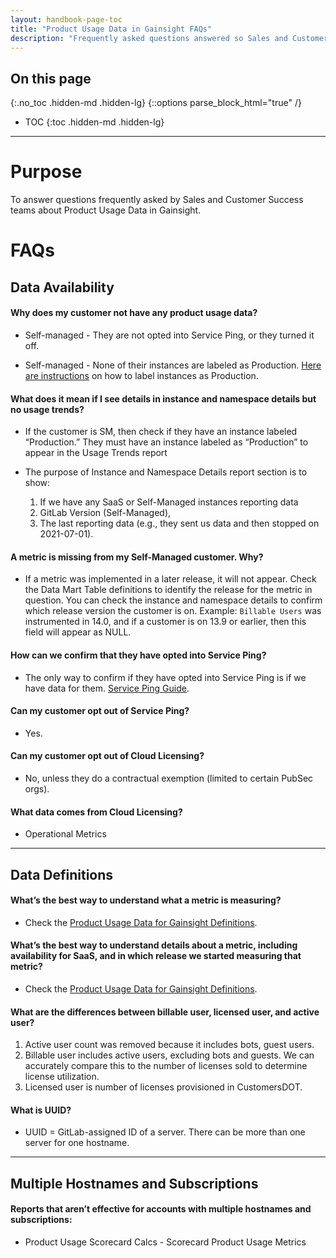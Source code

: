 ```yaml
---
layout: handbook-page-toc
title: "Product Usage Data in Gainsight FAQs"
description: "Frequently asked questions answered so Sales and Customer Success teams can confidently use Product Usage Data to support their customers' top initiatives and business objectives."
---
```


<link rel="stylesheet" type="text/css" href="/stylesheets/biztech.css" />

## On this page
{:.no_toc .hidden-md .hidden-lg}
{::options parse_block_html="true" /}

- TOC
{:toc .hidden-md .hidden-lg}

---
# Purpose

To answer questions frequently asked by Sales and Customer Success teams about Product Usage Data in Gainsight.

# FAQs

## Data Availability

#### Why does my customer not have any product usage data?
- Self-managed - They are not opted into Service Ping, or they turned it off.

- Self-managed - None of their instances are labeled as Production. [Here are instructions](https://about.gitlab.com/handbook/customer-success/product-usage-data/using-product-usage-data-in-gainsight/#updating-self-managed-instance-type) on how to label instances as Production.

#### What does it mean if I see details in instance and namespace details but no usage trends? 
- If the customer is SM, then check if they have an instance labeled “Production.” They must have an instance labeled as “Production” to appear in the Usage Trends report

- The purpose of  Instance and Namespace Details report section is to show: 
  1. If we have any SaaS or Self-Managed instances reporting data
  2. GitLab Version (Self-Managed),
  3. The last reporting data (e.g., they sent us data and then stopped on 2021-07-01). 

#### A metric is missing from my Self-Managed customer. Why?
- If a metric was implemented in a later release, it will not appear. Check the Data Mart Table definitions to identify the release for the metric in question. You can check the instance and namespace details to confirm which release version the customer is on. Example: `Billable Users` was instrumented in 14.0, and if a customer is on 13.9 or earlier, then this field will appear as NULL.

#### How can we confirm that they have opted into Service Ping?
- The only way to confirm if they have opted into Service Ping is if we have data for them. [Service Ping Guide](https://docs.gitlab.com/ee/development/service_ping/). 

#### Can my customer opt out of Service Ping?
- Yes.

#### Can my customer opt out of Cloud Licensing?
- No, unless they do a contractual exemption (limited to certain PubSec orgs).

#### What data comes from Cloud Licensing?
- Operational Metrics

---

## Data Definitions

#### What’s the best way to understand what a metric is measuring?
- Check the [Product Usage Data for Gainsight Definitions](https://docs.google.com/spreadsheets/d/1EhSXqx6YXcpqHg2TpS0ZN5Rk_d2hhrTPrW5FTbmuZjw/edit?usp=sharing).

#### What’s the best way to understand details about a metric, including availability for SaaS, and in which release we started measuring that metric?
- Check the [Product Usage Data for Gainsight Definitions](https://docs.google.com/spreadsheets/d/1EhSXqx6YXcpqHg2TpS0ZN5Rk_d2hhrTPrW5FTbmuZjw/edit?usp=sharing).

#### What are the differences between billable user, licensed user, and active user?
 1. Active user count was removed because it includes bots, guest users. 
 2. Billable user includes active users, excluding bots and guests. We can accurately compare this to the number of licenses sold to determine license utilization.
 3. Licensed user is number of licenses provisioned in CustomersDOT.

#### What is UUID?
- UUID = GitLab-assigned ID of a server. There can be more than one server for one hostname.

---

## Multiple Hostnames and Subscriptions

#### Reports that aren’t effective for accounts with multiple hostnames and subscriptions: 
-  Product Usage Scorecard Calcs - Scorecard Product Usage Metrics



